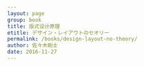 ```yaml
---
layout: page
group: book
title: 版式设计原理
etitle: デザイン・レイアウトのセオリー
permalink: /books/design-layout-no-theory/
author: 佐々木剛士
date: 2016-11-27
---
```

